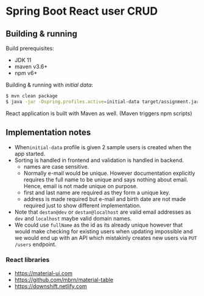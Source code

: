 # Spring Boot React user CRUD

## Building & running

Build prerequisites:

* JDK 11
* maven v3.6+
* npm v6+

Building & running with _initial data_:

```bash
$ mvn clean package
$ java -jar -Dspring.profiles.active=initial-data target/assignment.jar
```

React application is built with Maven as well. (Maven triggers npm scripts)

## Implementation notes

* When`initial-data` profile is given 2 sample users is created when the app started. 
* Sorting is handled in frontend and validation is handled in backend.
  * names are case sensitive.
  * Normally e-mail would be unique. However documentation explicitly requires the full name to be unique and says nothing about email. Hence, email is not made unique on purpose.
  * first and last name are required as they form a unique key.
  * address is made required but e-mail and birth date are not made required just to show different implementation.
* Note that `destan@dev` or `destan@localhost` are valid email addresses as `dev` and `localhost` maybe valid domain names.
* We could use `fullName` as the id as its already unique however that would make checking for existing users when updating impossible and we would 
end up with an API which mistakinly creates new users via `PUT /users` endpoint.

### React libraries

* https://material-ui.com
* https://github.com/mbrn/material-table
* https://downshift.netlify.com
